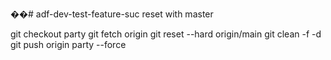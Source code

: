 ��# adf-dev-test-feature-suc
reset with master

git checkout party
git fetch origin
git reset --hard origin/main
git clean -f -d
git push origin party --force
